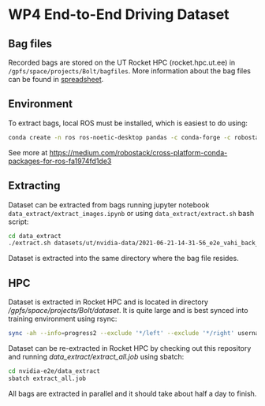 # WP4 End-to-End Driving Dataset

## Bag files

Recorded bags are stored on the UT Rocket HPC (rocket.hpc.ut.ee) in `/gpfs/space/projects/Bolt/bagfiles`. More information
about the bag files can be found in [spreadsheet](https://docs.google.com/spreadsheets/d/1AaAbLjStrIYLI6l3RYshKFQz80Ov_siAtBU5WWGc8ew/edit#gid=0).

## Environment

To extract bags, local ROS must be installed, which is easiest to do using:

```bash
conda create -n ros ros-noetic-desktop pandas -c conda-forge -c robostack && conda activate ros
```

See more at https://medium.com/robostack/cross-platform-conda-packages-for-ros-fa1974fd1de3

## Extracting

Dataset can be extracted from bags running jupyter notebook `data_extract/extract_images.ipynb` or using 
`data_extract/extract.sh` bash script: 

```bash
cd data_extract
./extract.sh datasets/ut/nvidia-data/2021-06-21-14-31-56_e2e_vahi_back_nvidia_wide-v2_11.bag
```

Dataset is extracted into the same directory where the bag file resides.

## HPC

Dataset is extracted in Rocket HPC and is located in directory _/gpfs/space/projects/Bolt/dataset_. It is quite large
and is best synced into training environment using rsync:

```bash
sync -ah --info=progress2 --exclude '*/left' --exclude '*/right' username@rocket.hpc.ut.ee:/gpfs/space/projects/Bolt/dataset .
```

Dataset can be re-extracted in Rocket HPC by checking out this repository and running _data_extract/extract_all.job_ using sbatch:

```bash
cd nvidia-e2e/data_extract
sbatch extract_all.job
```

All bags are extracted in parallel and it should take about half a day to finish.